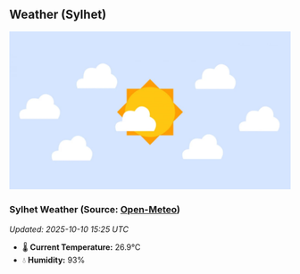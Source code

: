 ## Weather (Sylhet)
![](/weather.webp)
<!-- WEATHER-START -->
### Sylhet Weather (Source: [Open-Meteo](https://open-meteo.com))
_Updated: 2025-10-10 15:25 UTC_
* 🌡️ **Current Temperature:** 26.9°C
* 💧 **Humidity:** 93%
<!-- WEATHER-END -->

































































































